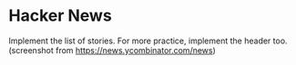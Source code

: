 # Hacker News

Implement the list of stories. For more practice, implement the header too.  
(screenshot from https://news.ycombinator.com/news)